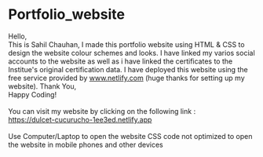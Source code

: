 # Portfolio_website
Hello,<br>
This is Sahil Chauhan, I made this portfolio website using HTML & CSS to design the website colour schemes and looks.
I have linked my varios social accounts to the website as well as i have linked  the certificates to the Institue's original certification data.
I have deployed this website using the free service provided by
www.netlify.com (huge thanks for setting up my website).
Thank You,<br>
Happy Coding!<br><br>
You can visit my website by clicking on the following link :<br>
https://dulcet-cucurucho-1ee3ed.netlify.app<br><br>
Use Computer/Laptop to open the website CSS code not optimized to open the website in mobile phones and other devices
